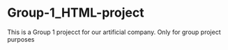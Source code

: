 # Group-1_HTML-project
This is a Group 1 projecct for our artificial company. Only for group project purposes
